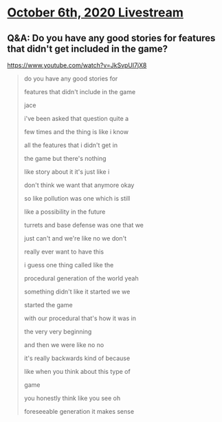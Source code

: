 # [October 6th, 2020 Livestream](../2020-10-06.md)
## Q&A: Do you have any good stories for features that didn't get included in the game?
https://www.youtube.com/watch?v=JkSvpUl7jX8
> do you have any good stories for
>
> features that didn't include in the game
>
> jace
>
> i've been asked that question quite a
>
> few times and the thing is like i know
>
> all the features that i didn't get in
>
> the game but there's nothing
>
> like story about it it's just like i
>
> don't think we want that anymore okay
>
> so like pollution was one which is still
>
> like a possibility in the future
>
> turrets and base defense was one that we
>
> just can't and we're like no we don't
>
> really ever want to have this
>
> i guess one thing called like the
>
> procedural generation of the world yeah
>
> something didn't like it started we we
>
> started the game
>
> with our procedural that's how it was in
>
> the very very beginning
>
> and then we were like no no
>
> it's really backwards kind of because
>
> like when you think about this type of
>
> game
>
> you honestly think like you see oh
>
> foreseeable generation it makes sense
>
